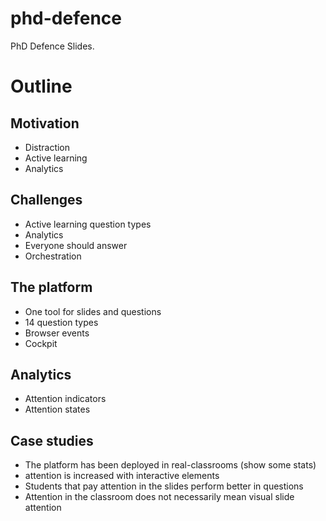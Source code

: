 # phd-defence
PhD Defence Slides.

# Outline
## Motivation

* Distraction
* Active learning
* Analytics


## Challenges
* Active learning question types
* Analytics
* Everyone should answer
* Orchestration

## The platform
* One tool for slides and questions
* 14 question types
* Browser events
* Cockpit

## Analytics
* Attention indicators
* Attention states

## Case studies

* The platform has been deployed in real-classrooms (show some stats)
* attention is increased with interactive elements
* Students that pay attention in the slides perform better in questions
* Attention in the classroom does not necessarily mean visual slide attention
